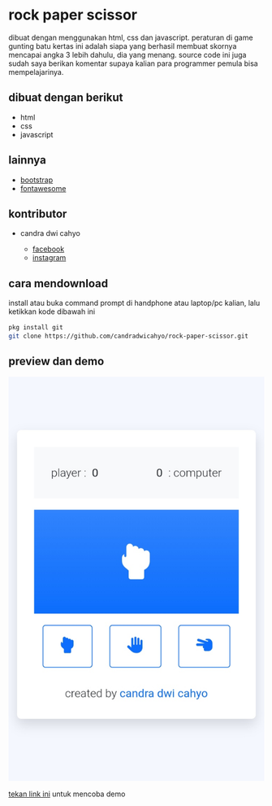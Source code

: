 # rock paper scissor

dibuat dengan menggunakan html, css dan javascript. peraturan di game gunting batu kertas ini adalah siapa yang berhasil membuat skornya mencapai angka 3 lebih dahulu, dia yang menang. source code ini juga sudah saya berikan komentar supaya kalian para programmer pemula bisa mempelajarinya.

## dibuat dengan berikut

* html
* css
* javascript

## lainnya

* [bootstrap](https://getbootstrap.com)
* [fontawesome](https://fontawesome.com)

## kontributor

* candra dwi cahyo

  * [facebook](https://facebook.com/candradwicahyo18)
  * [instagram](https://instagram.com/candradwicahyo18)

## cara mendownload

install atau buka command prompt di handphone atau laptop/pc kalian, lalu ketikkan kode dibawah ini 

```bash
pkg install git
git clone https://github.com/candradwicahyo/rock-paper-scissor.git
```

## preview dan demo 

![preview](https://github.com/candradwicahyo/rock-paper-scissor/blob/master/image.jpg)

[tekan link ini](https://candradwicahyo.github.io/rock-paper-scissor) untuk mencoba demo